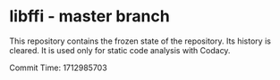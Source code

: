 # libffi - master branch

This repository contains the frozen state of the repository.
Its history is cleared. It is used only for static code
analysis with Codacy.

Commit Time: 1712985703